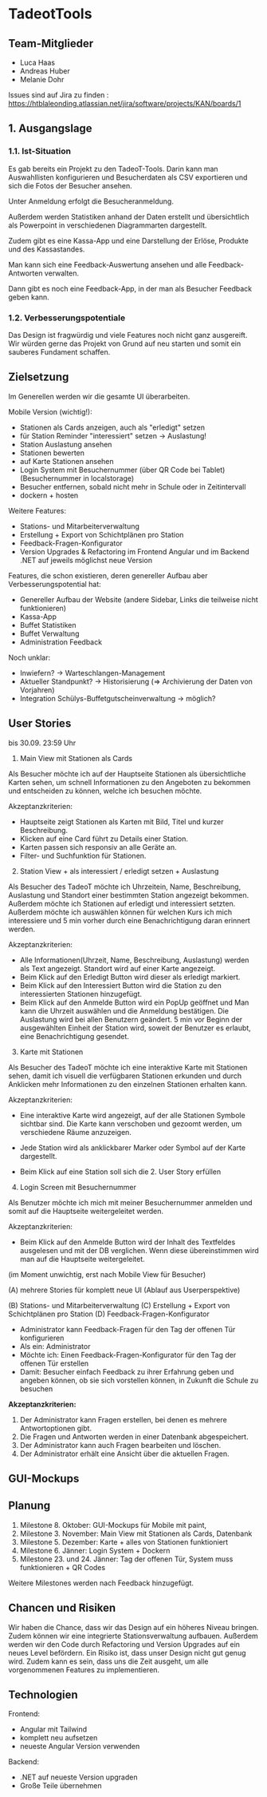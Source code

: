 # TadeotTools

## Team-Mitglieder
- Luca Haas
- Andreas Huber
- Melanie Dohr

Issues sind auf Jira zu finden : https://htblaleonding.atlassian.net/jira/software/projects/KAN/boards/1

## 1. Ausgangslage

### 1.1. Ist-Situation
Es gab bereits ein Projekt zu den TadeoT-Tools. Darin kann man Auswahllisten konfigurieren und Besucherdaten als CSV exportieren und sich die Fotos der Besucher ansehen. 

Unter Anmeldung erfolgt die Besucheranmeldung.

Außerdem werden Statistiken anhand der Daten erstellt und übersichtlich als Powerpoint in verschiedenen Diagrammarten dargestellt.

Zudem gibt es eine Kassa-App und eine Darstellung der Erlöse, Produkte und des Kassastandes.

Man kann sich eine Feedback-Auswertung ansehen und alle Feedback-Antworten verwalten.

Dann gibt es noch eine Feedback-App, in der man als Besucher Feedback geben kann.

### 1.2. Verbesserungspotentiale

Das Design ist fragwürdig und viele Features noch nicht ganz ausgereift. Wir würden gerne das Projekt von Grund auf neu starten und somit ein sauberes Fundament schaffen.

## Zielsetzung

Im Generellen werden wir die gesamte UI überarbeiten.

Mobile Version (wichtig!): 
- Stationen als Cards anzeigen, auch als "erledigt" setzen
- für Station Reminder "interessiert" setzen -> Auslastung!
- Station Auslastung ansehen
- Stationen bewerten
- auf Karte Stationen ansehen 
- Login System mit Besuchernummer (über QR Code bei Tablet) (Besuchernummer in localstorage)
- Besucher entfernen, sobald nicht mehr in Schule oder in Zeitintervall
- dockern + hosten

Weitere Features:
- Stations- und Mitarbeiterverwaltung
- Erstellung + Export von Schichtplänen pro Station
- Feedback-Fragen-Konfigurator
- Version Upgrades & Refactoring im Frontend Angular und im Backend .NET auf jeweils möglichst neue Version

Features, die schon existieren, deren genereller Aufbau aber Verbesserungspotential hat:
- Genereller Aufbau der Website (andere Sidebar, Links die teilweise nicht funktionieren)
- Kassa-App
- Buffet Statistiken 
- Buffet Verwaltung
- Administration Feedback

Noch unklar:
- Inwiefern? -> Warteschlangen-Management
- Aktueller Standpunkt? -> Historisierung (=> Archivierung der Daten von Vorjahren)
- Integration Schülys-Buffetgutscheinverwaltung -> möglich?

## User Stories
bis 30.09. 23:59 Uhr
1. Main View mit Stationen als Cards

Als Besucher möchte ich auf der Hauptseite Stationen als übersichtliche Karten sehen, um schnell Informationen zu den Angeboten zu bekommen und entscheiden zu können, welche ich besuchen möchte.

Akzeptanzkriterien:
   - Hauptseite zeigt Stationen als Karten mit Bild, Titel und kurzer Beschreibung.
   - Klicken auf eine Card führt zu Details einer Station.
   - Karten passen sich responsiv an alle Geräte an.
   - Filter- und Suchfunktion für Stationen.

	

2. Station View + als interessiert / erledigt setzen + Auslastung

Als Besucher des TadeoT möchte ich Uhrzeitein, Name, Beschreibung, Auslastung und Standort einer bestimmten Station angezeigt bekommen. Außerdem möchte ich Stationen auf erledigt und interessiert setzten.
Außerdem möchte ich auswählen können für welchen Kurs ich mich interessiere und 5 min vorher durch eine Benachrichtigung daran erinnert werden.

Akzeptanzkriterien:
- Alle Informationen(Uhrzeit, Name, Beschreibung, Auslastung) werden als Text angezeigt. Standort wird auf einer Karte angezeigt.
- Beim Klick auf den Erledigt Button wird dieser als erledigt markiert.
- Beim Klick auf den Interessiert Button wird die Station zu den interessierten Stationen hinzugefügt.
- Beim Klick auf den Anmelde Button wird ein PopUp geöffnet und Man kann die Uhrzeit auswählen und die Anmeldung bestätigen. Die Auslastung wird bei allen Benutzern geändert. 5 min vor Beginn der ausgewählten Einheit der Station wird, soweit der Benutzer es erlaubt, eine Benachrichtigung gesendet.

3. Karte mit Stationen

Als Besucher des TadeoT möchte ich eine interaktive Karte mit Stationen sehen, damit ich visuell die verfügbaren Stationen erkunden und durch Anklicken mehr Informationen zu den einzelnen Stationen erhalten kann.

Akzeptanzkriterien:
- Eine interaktive Karte wird angezeigt, auf der alle Stationen Symbole sichtbar sind. Die Karte kann verschoben und gezoomt werden, um verschiedene Räume anzuzeigen.

- Jede Station wird als anklickbarer Marker oder Symbol auf der Karte dargestellt.

- Beim Klick auf eine Station soll sich die 2. User Story erfüllen

4. Login Screen mit Besuchernummer

Als Benutzer möchte ich mich mit meiner Besuchernummer anmelden und somit auf die Hauptseite weitergeleitet werden.

Akzeptanzkriterien:
- Beim Klick auf den Anmelde Button wird der Inhalt des Textfeldes ausgelesen und mit der DB verglichen. Wenn diese übereinstimmen wird man auf die Hauptseite weitergeleitet.


(im Moment unwichtig, erst nach Mobile View für Besucher)

(A) mehrere Stories für komplett neue UI (Ablauf aus Userperspektive)

(B) Stations- und Mitarbeiterverwaltung
(C) Erstellung + Export von Schichtplänen pro Station
(D) Feedback-Fragen-Konfigurator
   
  - Administrator kann Feedback-Fragen für den Tag der offenen Tür konfigurieren
  - Als ein: Administrator
  - Möchte ich: Einen Feedback-Fragen-Konfigurator für den Tag der offenen Tür erstellen
  - Damit: Besucher einfach Feedback zu ihrer Erfahrung geben und angeben können, ob sie sich vorstellen können, in Zukunft die Schule zu besuchen

  <strong>Akzeptanzkriterien:</strong>
  1.	Der Administrator kann Fragen erstellen, bei denen es mehrere Antwortoptionen gibt.
  2.	Die Fragen und Antworten werden in einer Datenbank abgespeichert.
  3.	Der Administrator kann auch Fragen bearbeiten und löschen.
  4.	Der Administrator erhält eine Ansicht über die aktuellen Fragen.

## GUI-Mockups


## Planung
1. Milestone 8. Oktober: GUI-Mockups für Mobile mit paint, 
2. Milestone 3. November: Main View mit Stationen als Cards, Datenbank 
3. Milestone 5. Dezember: Karte + alles von Stationen funktioniert
4. Milestone 6. Jänner: Login System + Dockern 
5. Milestone 23. und 24. Jänner: Tag der offenen Tür, System muss funktionieren + QR Codes

Weitere Milestones werden nach Feedback hinzugefügt.

## Chancen und Risiken
Wir haben die Chance, dass wir das Design auf ein höheres Niveau bringen. Zudem können wir eine integrierte Stationsverwaltung aufbauen. Außerdem werden wir den Code durch Refactoring und Version Upgrades auf ein neues Level befördern.
Ein Risiko ist, dass unser Design nicht gut genug wird. Zudem kann es sein, dass uns die Zeit ausgeht, um alle vorgenommenen Features zu implementieren. 

## Technologien
Frontend: 
- Angular mit Tailwind
- komplett neu aufsetzen
- neueste Angular Version verwenden

Backend:
- .NET auf neueste Version upgraden
- Große Teile übernehmen
